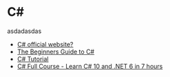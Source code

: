 # C#

asdadasdas

- [C# official website?](https://learn.microsoft.com/en-us/dotnet/csharp//)
- [The Beginners Guide to C#](https://www.w3schools.com/CS/index.php)
- [C# Tutorial](https://www.w3schools.com/cs/index.php)
- [C# Full Course - Learn C# 10 and .NET 6 in 7 hours](https://www.youtube.com/watch?v=q_F4PyW8GTg)
